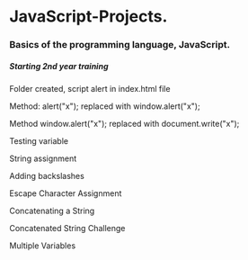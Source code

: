 # JavaScript-Projects.
 <h3>Basics of the programming language, JavaScript.</h3>
<h5>Starting 2nd year training</h5>
<p>Folder created, script alert in index.html file</p>
<p>Method: alert("x"); replaced with window.alert("x");</p>
<p>Method window.alert("x"); replaced with document.write("x");</p>
<p>Testing variable</p>
<p>String assignment</p>
<p>Adding backslashes</p>
<p>Escape Character Assignment</p>
<p>Concatenating a String</p>
<p>Concatenated String Challenge</p>
<p>Multiple Variables<p>
<p></p>
<p></p>
<p></p>
<p></p>
<p></p>
<p></p>
<p></p>
<p></p>
<p></p>
<p></p>
<p></p>
<p></p>
<p></p>
<p></p>
<p></p>
<p></p>
<p></p>
